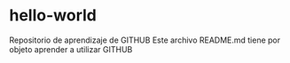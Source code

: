 # hello-world
Repositorio de aprendizaje de GITHUB
Este archivo README.md tiene por objeto aprender a utilizar GITHUB
